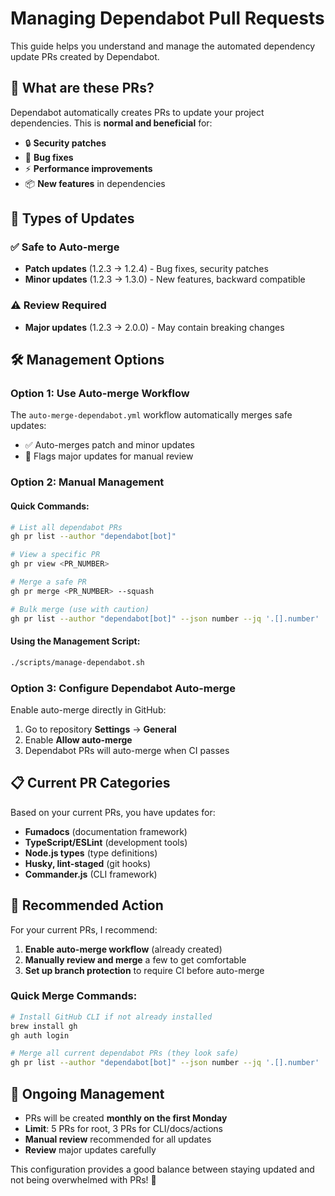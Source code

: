 # Managing Dependabot Pull Requests

This guide helps you understand and manage the automated dependency update PRs created by
Dependabot.

## 🤖 What are these PRs?

Dependabot automatically creates PRs to update your project dependencies. This is **normal and
beneficial** for:

- 🔒 **Security patches**
- 🐛 **Bug fixes**
- ⚡ **Performance improvements**
- 📦 **New features** in dependencies

## 🎯 Types of Updates

### ✅ **Safe to Auto-merge**

- **Patch updates** (1.2.3 → 1.2.4) - Bug fixes, security patches
- **Minor updates** (1.2.3 → 1.3.0) - New features, backward compatible

### ⚠️ **Review Required**

- **Major updates** (1.2.3 → 2.0.0) - May contain breaking changes

## 🛠️ Management Options

### Option 1: Use Auto-merge Workflow

The `auto-merge-dependabot.yml` workflow automatically merges safe updates:

- ✅ Auto-merges patch and minor updates
- 🚨 Flags major updates for manual review

### Option 2: Manual Management

#### Quick Commands:

```bash
# List all dependabot PRs
gh pr list --author "dependabot[bot]"

# View a specific PR
gh pr view <PR_NUMBER>

# Merge a safe PR
gh pr merge <PR_NUMBER> --squash

# Bulk merge (use with caution)
gh pr list --author "dependabot[bot]" --json number --jq '.[].number' | xargs -I {} gh pr merge {} --squash
```

#### Using the Management Script:

```bash
./scripts/manage-dependabot.sh
```

### Option 3: Configure Dependabot Auto-merge

Enable auto-merge directly in GitHub:

1. Go to repository **Settings** → **General**
2. Enable **Allow auto-merge**
3. Dependabot PRs will auto-merge when CI passes

## 📋 Current PR Categories

Based on your current PRs, you have updates for:

- **Fumadocs** (documentation framework)
- **TypeScript/ESLint** (development tools)
- **Node.js types** (type definitions)
- **Husky, lint-staged** (git hooks)
- **Commander.js** (CLI framework)

## 🎯 Recommended Action

For your current PRs, I recommend:

1. **Enable auto-merge workflow** (already created)
2. **Manually review and merge** a few to get comfortable
3. **Set up branch protection** to require CI before auto-merge

### Quick Merge Commands:

```bash
# Install GitHub CLI if not already installed
brew install gh
gh auth login

# Merge all current dependabot PRs (they look safe)
gh pr list --author "dependabot[bot]" --json number --jq '.[].number' | head -5 | xargs -I {} gh pr merge {} --squash
```

## 🔄 Ongoing Management

- PRs will be created **monthly on the first Monday**
- **Limit**: 5 PRs for root, 3 PRs for CLI/docs/actions
- **Manual review** recommended for all updates
- **Review** major updates carefully

This configuration provides a good balance between staying updated and not being overwhelmed with
PRs! 🎉

